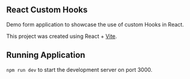 ## React Custom Hooks

Demo form application to showcase the use of custom Hooks in React.

This project was created using React + [Vite](https://vite.dev/guide/).

## Running Application

`npm run dev` to start the development server on port 3000.
